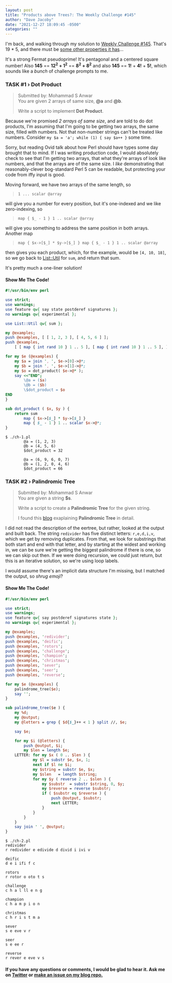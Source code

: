 ```yaml
---
layout: post
title: "Products above Trees?: The Weekly Challenge #145"
author: "Dave Jacoby"
date: "2021-12-27 18:09:45 -0500"
categories: ""
---
```


I'm back, and walking through my solution to [Weekly Challenge #145](https://theweeklychallenge.org/blog/perl-weekly-challenge-145/). That's 19 \* 5, and there must be [some other properties it has](<https://en.wikipedia.org/wiki/145_(number)>)...

It's a strong Fermat pseudoprime! It's pentagonal and a centered square number! Also **145** == **12<sup>2</sup> + 1<sup>2</sup>** == **8<sup>2</sup> + 8<sup>2</sup>** and also **145** == **1!** + **4!** + **5!**, which sounds like a _bunch_ of challenge prompts to me.

### TASK #1 › Dot Product

> Submitted by: Mohammad S Anwar  
> You are given 2 arrays of same size, **@a** and **@b**.
>
> Write a script to implement **Dot Product**.

Because we're promised _2 arrays of same size_, and are told to do dot products, I'm assuming that I'm going to be getting two arrays, the same size, filled with numbers. Not that non-number strings can't be treated like numbers. Consider `my $a = 'a'; while (1) { say $a++ }` some time.

Sorry, but reading Ovid talk about how Perl should have types some day brought that to mind. If I was writing production code, I would absolutely check to see that I'm getting two arrays, that what they're arrays of look like numbers, and that the arrays are of the same size. I _like_ demonstrating that reasonably-clever bog-standard Perl 5 can be readable, but protecting your code from iffy input is good.

Moving forward, we have two arrays of the same length, so

> `1 ... scalar @array`

will give you a number for every position, but it's one-indexed and we like zero-indexing, so

> `map { $_ - 1 } 1 .. scalar @array`

will give you something to address the same position in both arrays. Another map

> `map { $x->[$_] * $y->[$_] } map { $_ - 1 } 1 .. scalar @array`

then gives you each product, which, for the example, would be `[4, 10, 18]`, so we go back to [List::Util](https://metacpan.org/pod/List::Util) for `sum`, and return that sum.

It's pretty much a one-liner solution!

#### Show Me The Code!

```perl
#!/usr/bin/env perl

use strict;
use warnings;
use feature qw{ say state postderef signatures };
no warnings qw{ experimental };

use List::Util qw{ sum };

my @examples;
push @examples, [ [ 1, 2, 3 ], [ 4, 5, 6 ] ];
push @examples,
    [ [ map { int rand 10 } 1 .. 5 ], [ map { int rand 10 } 1 .. 5 ], ];

for my $e (@examples) {
    my $a = join ', ', $e->[0]->@*;
    my $b = join ', ', $e->[1]->@*;
    my $o = dot_product( $e->@* );
    say <<"END";
        \@a = ($a)
        \@b = ($b)
        \$dot_product = $o
END
}

sub dot_product ( $x, $y ) {
    return sum
        map { $x->[$_] * $y->[$_] }
        map { $_ - 1 } 1 .. scalar $x->@*;
}
```

```text
$ ./ch-1.pl
        @a = (1, 2, 3)
        @b = (4, 5, 6)
        $dot_product = 32

        @a = (6, 9, 6, 0, 7)
        @b = (1, 2, 0, 4, 6)
        $dot_product = 66
```

### TASK #2 › Palindromic Tree

> Submitted by: Mohammad S Anwar  
> You are given a string **$s**.
>
> Write a script to create a **Palindromic Tree** for the given string.
>
> I found this [blog](https://medium.com/@alessiopiergiacomi/eertree-or-palindromic-tree-82453e75025b) exaplaining **Palindromic Tree** in detail.

I did not read the description of the eertree, but rather, looked at the output and built back. The string `redivider` has five distinct letters: `r,e,d,i,v`, which we get by removing duplicates. From that, we look for substrings that both start and end with that letter, and by starting at the widest and working in, we can be sure we're getting the biggest palindrome if there is one, so we can skip out then. If we were doing recursion, we could just return, but this is an iterative solution, so we're using loop labels.

I would assume there's an implicit data structure I'm missing, but I matched the output, so _shrug emoji_?

#### Show Me The Code!

```perl
#!/usr/bin/env perl

use strict;
use warnings;
use feature qw{ say postderef signatures state };
no warnings qw{ experimental };

my @examples;
push @examples, 'redivider';
push @examples, 'deific';
push @examples, 'rotors';
push @examples, 'challenge';
push @examples, 'champion';
push @examples, 'christmas';
push @examples, 'sever';
push @examples, 'seer';
push @examples, 'reverse';

for my $e (@examples) {
    palindrome_tree($e);
    say '';
}

sub palindrome_tree($e ) {
    my %d;
    my @output;
    my @letters = grep { $d{$_}++ < 1 } split //, $e;

    say $e;

    for my $i (@letters) {
        push @output, $i;
        my $len = length $e;
    LETTER: for my $x ( 0 .. $len ) {
            my $l = substr $e, $x, 1;
            next if $l ne $i;
            my $string = substr $e, $x;
            my $slen   = length $string;
            for my $y ( reverse 2 .. $slen ) {
                my $substr  = substr $string, 0, $y;
                my $reverse = reverse $substr;
                if ( $substr eq $reverse ) {
                    push @output, $substr;
                    next LETTER;
                }
            }
        }
    }
    say join ' ', @output;
}
```

```text
$ ./ch-2.pl
redivider
r redivider e edivide d divid i ivi v

deific
d e i ifi f c

rotors
r rotor o oto t s

challenge
c h a l ll e n g

champion
c h a m p i o n

christmas
c h r i s t m a

sever
s e eve v r

seer
s e ee r

reverse
r rever e eve v s
```

#### If you have any questions or comments, I would be glad to hear it. Ask me on [Twitter](https://twitter.com/jacobydave) or [make an issue on my blog repo.](https://github.com/jacoby/jacoby.github.io)
